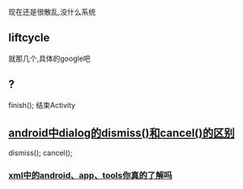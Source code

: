 现在还是很散乱,没什么系统

## liftcycle 
就那几个,具体的google吧

## ?
finish();
结束Activity

## [android中dialog的dismiss()和cancel()的区别](https://blog.csdn.net/JavaLive09/article/details/50855037)
dismiss();
cancel();

### [xml中的android、app、tools你真的了解吗](https://www.jianshu.com/p/910685a8ea91)

